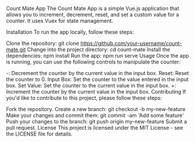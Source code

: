 Count Mate App
The Count Mate App is a simple Vue.js application that allows you to increment, decrement, reset, and set a custom value for a counter. It uses Vuex for state management.

Installation
To run the app locally, follow these steps:

Clone the repository: git clone https://github.com/your-username/count-mate.git
Change into the project directory: cd count-mate
Install the dependencies: npm install
Run the app: npm run serve
Usage
Once the app is running, you can use the following controls to manipulate the counter:

-: Decrement the counter by the current value in the input box.
Reset: Reset the counter to 0.
Input Box: Set the counter to the value entered in the input box.
Set Value: Set the counter to the current value in the input box.
+: Increment the counter by the current value in the input box.
Contributing
If you'd like to contribute to this project, please follow these steps:

Fork the repository.
Create a new branch: git checkout -b my-new-feature
Make your changes and commit them: git commit -am 'Add some feature'
Push your changes to the branch: git push origin my-new-feature
Submit a pull request.
License
This project is licensed under the MIT License - see the LICENSE file for details.
